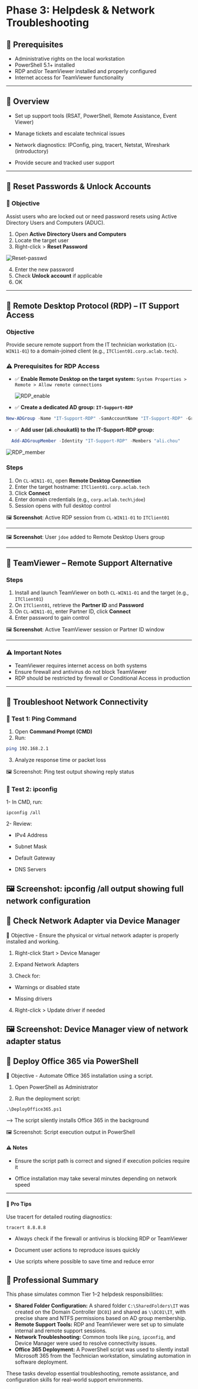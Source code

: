 # **Phase 3: Helpdesk & Network Troubleshooting**

## 🧰 Prerequisites

- Administrative rights on the local workstation  
- PowerShell 5.1+ installed  
- RDP and/or TeamViewer installed and properly configured  
- Internet access for TeamViewer functionality  

---

## 📌 **Overview**

- Set up support tools (RSAT, PowerShell, Remote Assistance, Event Viewer)

- Manage tickets and escalate technical issues

- Network diagnostics: IPConfig, ping, tracert, Netstat, Wireshark (introductory)

- Provide secure and tracked user support

---

## 🔴 **Reset Passwords & Unlock Accounts**

  ### 🎯 Objective
  Assist users who are locked out or need password resets using Active Directory Users and Computers (ADUC).

 1. Open **Active Directory Users and Computers**  
 2. Locate the target user  
 3. Right-click > **Reset Password**

![Reset-passwd](https://github.com/AliChoukatli/CyberShield-Enterprise/blob/main/Screenshots/Phase%202/reset-password.png)

 4. Enter the new password  
 5. Check **Unlock account** if applicable
 6. OK
---

## 🔴 Remote Desktop Protocol (RDP) – IT Support Access

### Objective
Provide secure remote support from the IT technician workstation (`CL-WIN11-01`) to a domain-joined client (e.g., `ITClient01.corp.aclab.tech`).

### ⚠️ Prerequisites for RDP Access

- ✅ **Enable Remote Desktop on the target system:**
  `System Properties > Remote > Allow remote connections`

  ![RDP_enable](https://github.com/AliChoukatli/CyberShield-Enterprise/blob/main/Screenshots/Phase%20%203/RDP_enable.png)

- ✅ **Create a dedicated AD group: `IT-Support-RDP`**

```powershell
New-ADGroup -Name "IT-Support-RDP" -SamAccountName "IT-Support-RDP" -GroupCategory Security -GroupScope Global -Path "OU=Groups,DC=corp,DC=aclab,DC=tech"

```
  
- ✅ **Add user (ali.choukatli) to the IT-Support-RDP group:**
```powershell
  Add-ADGroupMember -Identity "IT-Support-RDP" -Members "ali.chou"

  ```
![RDP_member](https://github.com/AliChoukatli/CyberShield-Enterprise/blob/main/Screenshots/Phase%20%203/RDP_groupe.png)



### Steps
1. On `CL-WIN11-01`, open **Remote Desktop Connection**
2. Enter the target hostname: `ITClient01.corp.aclab.tech`
3. Click **Connect**
4. Enter domain credentials (e.g., `corp.aclab.tech\jdoe`)
5. Session opens with full desktop control

🖼️ **Screenshot**: Active RDP session from `CL-WIN11-01` to `ITClient01`

---



🖼️ **Screenshot**: User `jdoe` added to Remote Desktop Users group

---

## 🔗 TeamViewer – Remote Support Alternative

### Steps
1. Install and launch TeamViewer on both `CL-WIN11-01` and the target (e.g., `ITClient01`)
2. On `ITClient01`, retrieve the **Partner ID** and **Password**
3. On `CL-WIN11-01`, enter Partner ID, click **Connect**
4. Enter password to gain control

🖼️ **Screenshot**: Active TeamViewer session or Partner ID window

---

### ⚠️ Important Notes
- TeamViewer requires internet access on both systems
- Ensure firewall and antivirus do not block TeamViewer
- RDP should be restricted by firewall or Conditional Access in production

---

## 🔴 **Troubleshoot Network Connectivity**

 ### 🧪 Test 1: Ping Command

1. Open **Command Prompt (CMD)**  
2. Run:

```bash
ping 192.168.2.1
```
3. Analyze response time or packet loss

🖼️ Screenshot: Ping test output showing reply status

### 🧪 Test 2: ipconfig

1- In CMD, run:
```
ipconfig /all
```
2- Review:

- IPv4 Address

- Subnet Mask

- Default Gateway

- DNS Servers

🖼️ Screenshot: ipconfig /all output showing full network configuration
---

## 🔴 **Check Network Adapter via Device Manager**
🎯 Objective - Ensure the physical or virtual network adapter is properly installed and working.

 1. Right-click Start > Device Manager

 2. Expand Network Adapters

 3. Check for:

  - Warnings or disabled state

 - Missing drivers

 4. Right-click > Update driver if needed

🖼️ Screenshot: Device Manager view of network adapter status
---

## 🔴 **Deploy Office 365 via PowerShell**
🎯 Objective - Automate Office 365 installation using a script.

 1. Open PowerShell as Administrator

 2. Run the deployment script:
```
.\DeployOffice365.ps1
```
--> The script silently installs Office 365 in the background

🖼️ Screenshot: Script execution output in PowerShell

#### **⚠️ Notes**
- Ensure the script path is correct and signed if execution policies require it

- Office installation may take several minutes depending on network speed
---

#### 🧠 **Pro Tips**
Use tracert for detailed routing diagnostics:
```
tracert 8.8.8.8
```
- Always check if the firewall or antivirus is blocking RDP or TeamViewer

- Document user actions to reproduce issues quickly

- Use scripts where possible to save time and reduce error

## 🧠 Professional Summary

This phase simulates common Tier 1–2 helpdesk responsibilities:

- **Shared Folder Configuration:** A shared folder `C:\SharedFolders\IT` was created on the Domain Controller (`DC01`) and shared as `\\DC01\IT`, with precise share and NTFS permissions based on AD group membership.
- **Remote Support Tools:** RDP and TeamViewer were set up to simulate internal and remote support sessions.
- **Network Troubleshooting:** Common tools like `ping`, `ipconfig`, and Device Manager were used to resolve connectivity issues.
- **Office 365 Deployment:** A PowerShell script was used to silently install Microsoft 365 from the Technician workstation, simulating automation in software deployment.

These tasks develop essential troubleshooting, remote assistance, and configuration skills for real-world support environments.

